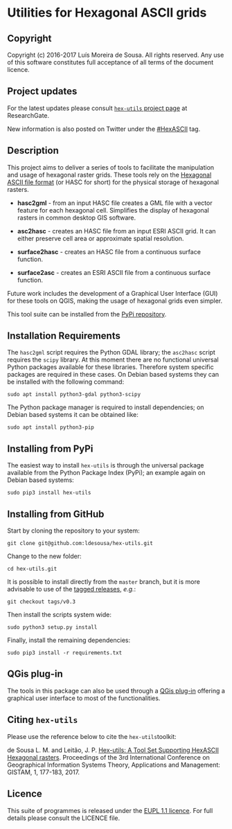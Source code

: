 Utilities for Hexagonal ASCII grids
===============================================================================


Copyright
-------------------------------------------------------------------------------

Copyright (c) 2016-2017 Luís Moreira de Sousa. All rights reserved. 
Any use of this software constitutes full acceptance of all terms of the 
document licence.

Project updates
-------------------------------------------------------------------------------

For the latest updates please consult 
[`hex-utils` project page](https://www.researchgate.net/project/HexUtils-software-tools-for-hexagonal-rasters) 
at ResearchGate.

New information is also posted on Twitter under the [#HexASCII](https://twitter.com/hashtag/HexASCII) tag.   

Description
-------------------------------------------------------------------------------

This project aims to deliver a series of tools to facilitate the manipulation 
and usage of hexagonal raster grids. These tools rely on the 
[Hexagonal ASCII file format](https://github.com/ldesousa/HexAsciiBNF) 
(or HASC for short) for the physical storage of hexagonal rasters.

 - **hasc2gml** - from an input HASC file creates a GML file with a vector feature for each hexagonal cell. Simplifies the display of hexagonal rasters in common desktop GIS software.
 
 - **asc2hasc** - creates an HASC file from an input ESRI ASCII grid. It can either preserve cell area or approximate spatial resolution.
 
 - **surface2hasc** - creates an HASC file from a continuous surface function.
 
 - **surface2asc** - creates an ESRI ASCII file from a continuous surface function.
 
Future work includes the development of a Graphical User Interface (GUI) for 
these tools on QGIS, making the usage of hexagonal grids even simpler.


This tool suite can be installed from the [PyPi repository](https://pypi.python.org/pypi/hex-utils).


Installation Requirements
-------------------------------------------------------------------------------

The `hasc2gml` script requires the Python GDAL library; the `asc2hasc` script 
requires the `scipy` library. At this moment there are no functional universal 
Python packages available for these libraries. Therefore system specific 
packages are required in these cases. On Debian based systems they can be 
installed with the following command:

`sudo apt install python3-gdal python3-scipy` 

The Python package manager is required to install dependencies; on Debian based 
systems it can be obtained like:

`sudo apt install python3-pip`

Installing from PyPi
-------------------------------------------------------------------------------

The easiest way to install `hex-utils` is through the universal package 
available from the Python Package Index (PyPi); an example again on Debian 
based systems:

`sudo pip3 install hex-utils`

Installing from GitHub
-------------------------------------------------------------------------------

Start by cloning the repository to your system:

`git clone git@github.com:ldesousa/hex-utils.git`

Change to the new folder:

`cd hex-utils.git`

It is possible to install directly from the `master` branch, but it is more 
advisable to use of the [tagged releases](https://github.com/ldesousa/hex-utils/releases), 
*e.g.*:

`git checkout tags/v0.3`

Then install the scripts system wide:

`sudo python3 setup.py install`

Finally, install the remaining dependencies:

`sudo pip3 install -r requirements.txt`


QGis plug-in
-------------------------------------------------------------------------------

The tools in this package can also be used through a [QGis plug-in](https://github.com/ldesousa/hex-utils-qgi)
offering a graphical user interface to most of the functionalities. 

Citing `hex-utils`
-------------------------------------------------------------------------------

Please use the reference below to cite the `hex-utils`toolkit:

de Sousa L. M. and Leitão, J. P. [Hex-utils: A Tool Set Supporting HexASCII Hexagonal rasters](http://www.scitepress.org/DigitalLibrary/Link.aspx?doi=10.5220/0006275801770183). Proceedings of the 3rd International Conference on Geographical Information Systems Theory, Applications and Management: GISTAM, 1, 177-183,	2017.

Licence
-------------------------------------------------------------------------------

This suite of programmes is released under the [EUPL 1.1 licence](https://joinup.ec.europa.eu/community/eupl/og_page/introduction-eupl-licence). 
For full details please consult the LICENCE file.
